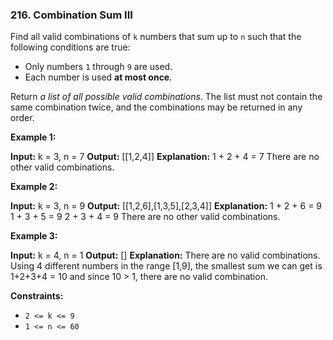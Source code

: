 ### 216\. Combination Sum III

Find all valid combinations of `k` numbers that sum up to `n` such that the following conditions are true:

*   Only numbers `1` through `9` are used.
*   Each number is used **at most once**.

Return _a list of all possible valid combinations_. The list must not contain the same combination twice, and the combinations may be returned in any order.

**Example 1:**

**Input:** k = 3, n = 7
**Output:** \[\[1,2,4\]\]
**Explanation:**
1 + 2 + 4 = 7
There are no other valid combinations.

**Example 2:**

**Input:** k = 3, n = 9
**Output:** \[\[1,2,6\],\[1,3,5\],\[2,3,4\]\]
**Explanation:**
1 + 2 + 6 = 9
1 + 3 + 5 = 9
2 + 3 + 4 = 9
There are no other valid combinations.

**Example 3:**

**Input:** k = 4, n = 1
**Output:** \[\]
**Explanation:** There are no valid combinations.
Using 4 different numbers in the range \[1,9\], the smallest sum we can get is 1+2+3+4 = 10 and since 10 > 1, there are no valid combination.

**Constraints:**

*   `2 <= k <= 9`
*   `1 <= n <= 60`
